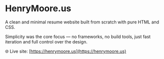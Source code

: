 # HenryMoore.us
A clean and minimal resume website built from scratch with pure HTML and CSS.

Simplicity was the core focus — no frameworks, no build tools, just fast iteration and full control over the design.

 🌐 Live site: [https://henrymoore.us](https://henrymoore.us)

